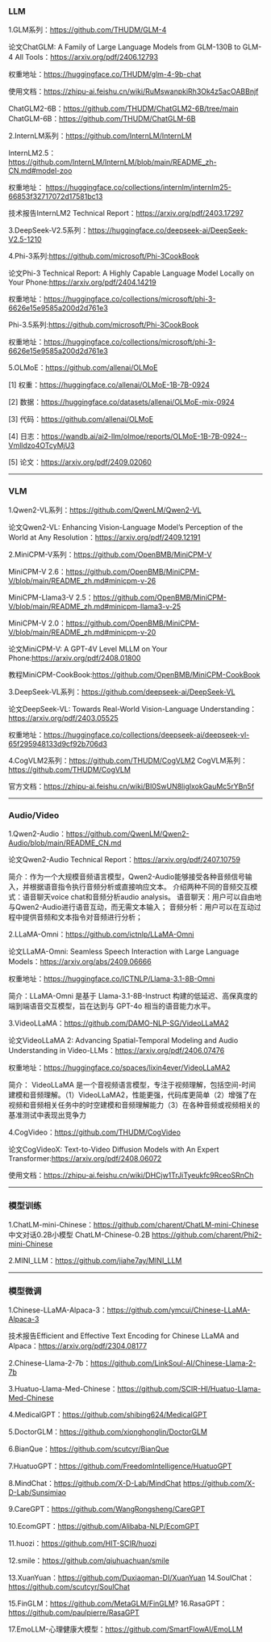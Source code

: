### LLM

1.GLM系列：https://github.com/THUDM/GLM-4

论文ChatGLM: A Family of Large Language Models from GLM-130B to GLM-4 All Tools：https://arxiv.org/pdf/2406.12793

权重地址：https://huggingface.co/THUDM/glm-4-9b-chat

使用文档：https://zhipu-ai.feishu.cn/wiki/RuMswanpkiRh3Ok4z5acOABBnjf

ChatGLM2-6B：https://github.com/THUDM/ChatGLM2-6B/tree/main
ChatGLM-6B：https://github.com/THUDM/ChatGLM-6B


2.InternLM系列：https://github.com/InternLM/InternLM

InternLM2.5：https://github.com/InternLM/InternLM/blob/main/README_zh-CN.md#model-zoo

权重地址： https://huggingface.co/collections/internlm/internlm25-66853f32717072d17581bc13

技术报告InternLM2 Technical Report：https://arxiv.org/pdf/2403.17297

3.DeepSeek-V2.5系列：https://huggingface.co/deepseek-ai/DeepSeek-V2.5-1210

4.Phi-3系列:https://github.com/microsoft/Phi-3CookBook

论文Phi-3 Technical Report: A Highly Capable Language Model Locally on Your Phone:https://arxiv.org/pdf/2404.14219

权重地址：https://huggingface.co/collections/microsoft/phi-3-6626e15e9585a200d2d761e3

Phi-3.5系列:https://github.com/microsoft/Phi-3CookBook

权重地址：https://huggingface.co/collections/microsoft/phi-3-6626e15e9585a200d2d761e3

5.OLMoE：https://github.com/allenai/OLMoE

[1] 权重：https://huggingface.co/allenai/OLMoE-1B-7B-0924

[2] 数据：https://huggingface.co/datasets/allenai/OLMoE-mix-0924

[3] 代码：https://github.com/allenai/OLMoE

[4] 日志：https://wandb.ai/ai2-llm/olmoe/reports/OLMoE-1B-7B-0924--Vmlldzo4OTcyMjU3

[5] 论文：https://arxiv.org/pdf/2409.02060

---
### VLM

1.Qwen2-VL系列：https://github.com/QwenLM/Qwen2-VL

论文Qwen2-VL: Enhancing Vision-Language Model’s Perception of the World at Any Resolution：https://arxiv.org/pdf/2409.12191

2.MiniCPM-V系列：https://github.com/OpenBMB/MiniCPM-V

MiniCPM-V 2.6：https://github.com/OpenBMB/MiniCPM-V/blob/main/README_zh.md#minicpm-v-26

MiniCPM-Llama3-V 2.5：https://github.com/OpenBMB/MiniCPM-V/blob/main/README_zh.md#minicpm-llama3-v-25

MiniCPM-V 2.0：https://github.com/OpenBMB/MiniCPM-V/blob/main/README_zh.md#minicpm-v-20

论文MiniCPM-V: A GPT-4V Level MLLM on Your Phone:https://arxiv.org/pdf/2408.01800

教程MiniCPM-CookBook:https://github.com/OpenBMB/MiniCPM-CookBook

3.DeepSeek-VL系列：https://github.com/deepseek-ai/DeepSeek-VL

论文DeepSeek-VL: Towards Real-World Vision-Language Understanding：https://arxiv.org/pdf/2403.05525

权重地址：https://huggingface.co/collections/deepseek-ai/deepseek-vl-65f295948133d9cf92b706d3

4.CogVLM2系列：https://github.com/THUDM/CogVLM2
CogVLM系列：https://github.com/THUDM/CogVLM

官方文档：https://zhipu-ai.feishu.cn/wiki/BI0SwUN8ligIxokGauMc5rYBn5f

---
### Audio/Video

1.Qwen2-Audio：https://github.com/QwenLM/Qwen2-Audio/blob/main/README_CN.md

论文Qwen2-Audio Technical Report：https://arxiv.org/pdf/2407.10759

简介：作为一个大规模音频语言模型，Qwen2-Audio能够接受各种音频信号输入，并根据语音指令执行音频分析或直接响应文本。
介绍两种不同的音频交互模式：语音聊天voice chat和音频分析audio analysis。
语音聊天：用户可以自由地与Qwen2-Audio进行语音互动，而无需文本输入；
音频分析：用户可以在互动过程中提供音频和文本指令对音频进行分析；

2.LLaMA-Omni：https://github.com/ictnlp/LLaMA-Omni

论文LLaMA-Omni: Seamless Speech Interaction with Large Language Models：https://arxiv.org/abs/2409.06666

权重地址：https://huggingface.co/ICTNLP/Llama-3.1-8B-Omni

简介：LLaMA-Omni 是基于 Llama-3.1-8B-Instruct 构建的低延迟、高保真度的端到端语音交互模型，旨在达到与 GPT-4o 相当的语音能力水平。


3.VideoLLaMA：https://github.com/DAMO-NLP-SG/VideoLLaMA2

论文VideoLLaMA 2: Advancing Spatial-Temporal Modeling and Audio Understanding in Video-LLMs：https://arxiv.org/pdf/2406.07476

权重地址：https://huggingface.co/spaces/lixin4ever/VideoLLaMA2 

简介：
VideoLLaMA 是一个音视频语言模型，专注于视频理解，包括空间-时间建模和音频理解。（1）VideoLLaMA2，性能更强，代码库更简单（2）增强了在视频和音频相关任务中的时空建模和音频理解能力（3）在各种音频或视频相关的基准测试中表现出竞争力

4.CogVideo：https://github.com/THUDM/CogVideo

论文CogVideoX: Text-to-Video Diffusion Models with An Expert Transformer:https://arxiv.org/pdf/2408.06072

使用文档：https://zhipu-ai.feishu.cn/wiki/DHCjw1TrJiTyeukfc9RceoSRnCh


---
### 模型训练

1.ChatLM-mini-Chinese：https://github.com/charent/ChatLM-mini-Chinese
中文对话0.2B小模型 ChatLM-Chinese-0.2B
https://github.com/charent/Phi2-mini-Chinese

2.MINI_LLM：https://github.com/jiahe7ay/MINI_LLM

---
### 模型微调

1.Chinese-LLaMA-Alpaca-3：https://github.com/ymcui/Chinese-LLaMA-Alpaca-3

技术报告Efficient and Effective Text Encoding for Chinese LLaMA and Alpaca：https://arxiv.org/pdf/2304.08177


2.Chinese-Llama-2-7b：https://github.com/LinkSoul-AI/Chinese-Llama-2-7b


3.Huatuo-Llama-Med-Chinese：https://github.com/SCIR-HI/Huatuo-Llama-Med-Chinese

4.MedicalGPT：https://github.com/shibing624/MedicalGPT

5.DoctorGLM：https://github.com/xionghonglin/DoctorGLM

6.BianQue：https://github.com/scutcyr/BianQue

7.HuatuoGPT：https://github.com/FreedomIntelligence/HuatuoGPT

8.MindChat：https://github.com/X-D-Lab/MindChat
https://github.com/X-D-Lab/Sunsimiao


9.CareGPT：https://github.com/WangRongsheng/CareGPT

10.EcomGPT：https://github.com/Alibaba-NLP/EcomGPT

11.huozi：https://github.com/HIT-SCIR/huozi

12.smile：https://github.com/qiuhuachuan/smile

13.XuanYuan：https://github.com/Duxiaoman-DI/XuanYuan
14.SoulChat：https://github.com/scutcyr/SoulChat

15.FinGLM：https://github.com/MetaGLM/FinGLM?
16.RasaGPT：https://github.com/paulpierre/RasaGPT

17.EmoLLM-心理健康大模型：https://github.com/SmartFlowAI/EmoLLM

